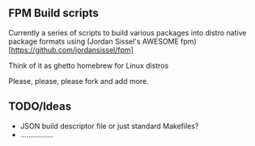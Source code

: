 FPM Build scripts
-----------------
Currently a series of scripts to build various packages into distro native package formats using (Jordan Sissel's AWESOME fpm)[https://github.com/jordansissel/fpm]

Think of it as ghetto homebrew for Linux distros

Please, please, please fork and add more. 


TODO/Ideas
----------
* JSON build descriptor file or just standard Makefiles?
* ................
